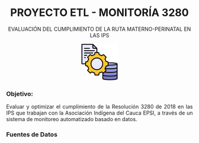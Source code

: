 <div align="center">
  <h1>PROYECTO ETL - MONITORÍA 3280</h1>
  <p>EVALUACIÓN DEL CUMPLIMIENTO DE LA RUTA MATERNO-PERINATAL EN LAS IPS</p>
  <img src="https://github.com/ManuelG09/Equipo-4-GYA/blob/main/images/etl.png" width="100">
</div>

<div align="justify">
  <h3>Objetivo:</h3> Evaluar y optimizar el cumplimiento de la Resolución 3280 de 2018 en las IPS que trabajan con la Asociación Indígena del Cauca EPSI, a través de un sistema de monitoreo automatizado basado en datos.
</div>
<div align="justify">
  <p></p>
</div>
<div align="justify">
  <h3>Fuentes de Datos</h3>
</div>
